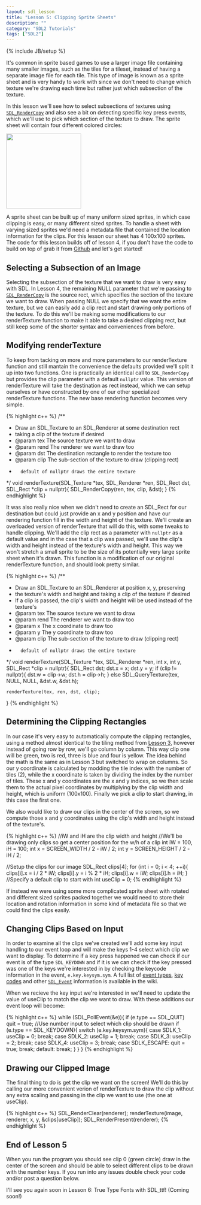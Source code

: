 ```yaml
---
layout: sdl_lesson
title: "Lesson 5: Clipping Sprite Sheets"
description: ""
category: "SDL2 Tutorials"
tags: ["SDL2"]
---
```

{% include JB/setup %}

It's common in sprite based games to use a larger image file containing many smaller images, such as the 
tiles for a tileset, instead of having a separate image file for each tile. This type of image is known
as a sprite sheet and is very handy to work with since we don't need to change which texture we're drawing
each time but rather just which subsection of the texture.

In this lesson we'll see how to select subsections of textures using [`SDL_RenderCopy`](http://wiki.libsdl.org/SDL_RenderCopy) and also see a bit on detecting specific key press events, which we'll use to pick which section of 
the texture to draw. The sprite sheet will contain four different colored circles:

<a href="https://github.com/Twinklebear/TwinklebearDev-Lessons/raw/master/res/Lesson5/image.png">
	<img width="200" height="auto" class="centered"
		src="https://github.com/Twinklebear/TwinklebearDev-Lessons/raw/master/res/Lesson5/image.png" />
</a>
<br />

A sprite sheet can be built up of many uniform sized sprites, in which case clipping is easy, or many different
sized sprites. To handle a sheet with varying sized sprites we'd need a metadata file that contained the 
location information for the clips. For this lesson our sheet has 4 100x100 sprites. The code for this lesson builds 
off of lesson 4, if you don't have the code to build on top of
grab it from [Github](https://github.com/Twinklebear/TwinklebearDev-Lessons/tree/master/Lesson4) and let's get
started!

Selecting a Subsection of an Image
-
Selecting the subsection of the texture that we want to draw is very easy with SDL. In Lesson 4, the remaining NULL
parameter that we're passing to [`SDL_RenderCopy`](http://wiki.libsdl.org/SDL_RenderCopy) is the source rect, 
which specifies the section of the texture we want to draw. When passing NULL we specify that we want the entire texture, 
but we can easily add a clip rect and start drawing only portions of the texture. To do this we'll be making 
some modifications to our renderTexture function to make it able to take a desired clipping rect, but still
keep some of the shorter syntax and conveniences from before.

Modifying renderTexture
-
To keep from tacking on more and more parameters to our renderTexture function and still mantain the convenience
the defaults provided we'll split it up into two functions. One is practically an identical call
to `SDL_RenderCopy` but provides the clip parameter with a default `nullptr` value. This version of renderTexture will take 
the destination as rect instead, which we can setup ourselves or have constructed by one of our other specialized 
renderTexture functions. The new base rendering function becomes very simple.

{% highlight c++ %}
/**
* Draw an SDL_Texture to an SDL_Renderer at some destination rect
* taking a clip of the texture if desired
* @param tex The source texture we want to draw
* @param rend The renderer we want to draw too
* @param dst The destination rectangle to render the texture too
* @param clip The sub-section of the texture to draw (clipping rect)
*		default of nullptr draws the entire texture
*/
void renderTexture(SDL_Texture *tex, SDL_Renderer *ren, SDL_Rect dst, SDL_Rect *clip = nullptr){
	SDL_RenderCopy(ren, tex, clip, &dst);
}
{% endhighlight %}
<br />

It was also really nice when we didn't need to create an SDL_Rect for our destination but could just provide
an x and y position and have our rendering function fill in the width and height of the texture. We'll create
an overloaded version of renderTexture that will do this, with some tweaks to handle clipping. We'll add
the clip rect as a parameter with `nullptr` as a default value and in the case that a clip was passed, we'll use 
the clip's width and height instead of the texture's width and height. This way we won't stretch a small
sprite to be the size of its potentially very large sprite sheet when it's drawn. This function is a modification of 
our original renderTexture function, and should look pretty similar.

{% highlight c++ %}
/**
* Draw an SDL_Texture to an SDL_Renderer at position x, y, preserving
* the texture's width and height and taking a clip of the texture if desired
* If a clip is passed, the clip's width and height will be used instead of the texture's
* @param tex The source texture we want to draw
* @param rend The renderer we want to draw too
* @param x The x coordinate to draw too
* @param y The y coordinate to draw too
* @param clip The sub-section of the texture to draw (clipping rect)
*		default of nullptr draws the entire texture
*/
void renderTexture(SDL_Texture *tex, SDL_Renderer *ren, int x, int y, SDL_Rect *clip = nullptr){
	SDL_Rect dst;
	dst.x = x;
	dst.y = y;
	if (clip != nullptr){
		dst.w = clip->w;
		dst.h = clip->h;
	}
	else
		SDL_QueryTexture(tex, NULL, NULL, &dst.w, &dst.h);

	renderTexture(tex, ren, dst, clip);
}
{% endhighlight %}
<br />

Determining the Clipping Rectangles
-
In our case it's very easy to automatically compute the clipping rectangles, using a method almost identical
to the tiling method from [Lesson 3](http://twinklebear.github.io/sdl2%20tutorials/2013/08/18/lesson-3-sdl-extension-libraries/#tiling_the_background), however instead of going row by row, we'll go column by column. This way
clip one will be green, two is red, three is blue and four is yellow. The idea behind the math is the same as in
Lesson 3 but switched to wrap on columns. So our y coordinate is calculated by modding the tile index with the 
number of tiles (2), while the x coordinate is taken by dividing the index by the number of tiles. These x and y
coordinates are the x and y indices, so we then scale them to the actual pixel coordinates by multiplying by the 
clip width and height, which is uniform (100x100). Finally we pick a clip to start drawing, in this case the first one.

We also would like to draw our clips in the center of the screen, so we compute those x and y coordinates using
the clip's width and height instead of the texture's.

{% highlight c++ %}
//iW and iH are the clip width and height
//We'll be drawing only clips so get a center position for the w/h of a clip
int iW = 100, iH = 100;
int x = SCREEN_WIDTH / 2 - iW / 2;
int y = SCREEN_HEIGHT / 2 - iH / 2;

//Setup the clips for our image
SDL_Rect clips[4];
for (int i = 0; i < 4; ++i){
	clips[i].x = i / 2 * iW;
	clips[i].y = i % 2 * iH;
	clips[i].w = iW;
	clips[i].h = iH;
}
//Specify a default clip to start with
int useClip = 0;
{% endhighlight %}
<br />

If instead we were using some more complicated sprite sheet with rotated and different sized sprites packed together 
we would need to store their location and rotation information in some kind of metadata file so that we could find 
the clips easily.

Changing Clips Based on Input
-
In order to examine all the clips we've created we'll add some key input handling to our event loop and will
make the keys 1-4 select which clip we want to display. To determine if a key press happened we can check
if our event is of the type `SDL_KEYDOWN` and if it is we can check if the key pressed was one of the keys we're interested
in by checking the keycode information in the event, `e.key.keysym.sym`.
A full list of [event types](http://wiki.libsdl.org/SDL_EventType), [key codes](http://wiki.libsdl.org/SDL_Keycode)
and other [`SDL_Event`](http://wiki.libsdl.org/SDL_Event) information is available in the wiki.

When we recieve the key input we're interested in we'll need to update the value of useClip to match the clip
we want to draw. With these additions our event loop will become:

{% highlight c++ %}
while (SDL_PollEvent(&e)){
	if (e.type == SDL_QUIT)
		quit = true;
	//Use number input to select which clip should be drawn
	if (e.type == SDL_KEYDOWN){
		switch (e.key.keysym.sym){
			case SDLK_1:
				useClip = 0;
				break;
			case SDLK_2:
				useClip = 1;
				break;
			case SDLK_3:
				useClip = 2;
				break;
			case SDLK_4:
				useClip = 3;
				break;
			case SDLK_ESCAPE:
				quit = true;
				break;
			default:
				break;
		}
	}
}
{% endhighlight %}
<br />

Drawing our Clipped Image
-
The final thing to do is get the clip we want on the screen! We'll do this by calling our more convenient
verion of renderTexture to draw the clip without any extra scaling and passing in the clip we want to use
(the one at useClip).

{% highlight c++ %}
SDL_RenderClear(renderer);
renderTexture(image, renderer, x, y, &clips[useClip]);
SDL_RenderPresent(renderer);
{% endhighlight %}
<br />

End of Lesson 5
-
When you run the program you should see clip 0 (green circle) draw in the center of the screen and should be able to select 
different clips to be drawn with the number keys. If you run into any issues double check your code 
and/or post a question below.

I'll see you again soon in Lesson 6: True Type Fonts with SDL_ttf! (Coming soon!)


